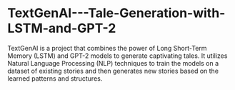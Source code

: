 # TextGenAI---Tale-Generation-with-LSTM-and-GPT-2
TextGenAI is a project that combines the power of Long Short-Term Memory (LSTM) and GPT-2 models to generate captivating tales. It utilizes Natural Language Processing (NLP) techniques to train the models on a dataset of existing stories and then generates new stories based on the learned patterns and structures.
